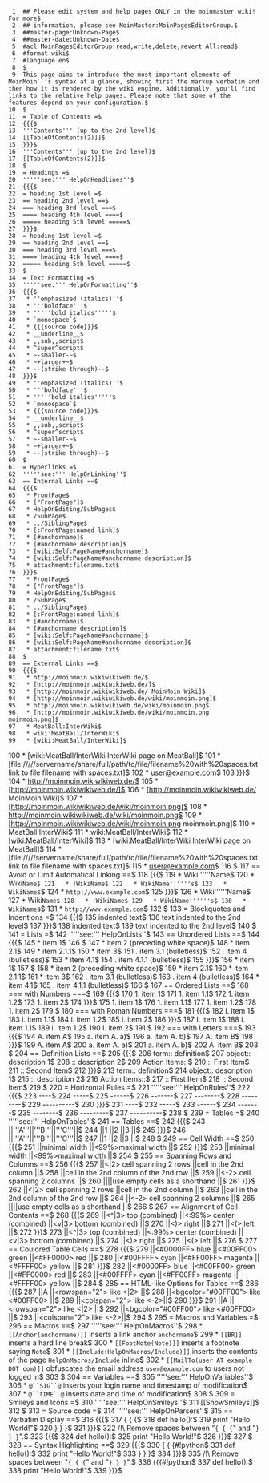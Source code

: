      1	## Please edit system and help pages ONLY in the moinmaster wiki! For more$
     2	## information, please see MoinMaster:MoinPagesEditorGroup.$
     3	##master-page:Unknown-Page$
     4	##master-date:Unknown-Date$
     5	#acl MoinPagesEditorGroup:read,write,delete,revert All:read$
     6	#format wiki$
     7	#language en$
     8	$
     9	This page aims to introduce the most important elements of MoinMoin``'s syntax at a glance, showing first the markup verbatim and then how it is rendered by the wiki engine. Additionally, you'll find links to the relative help pages. Please note that some of the features depend on your configuration.$
    10	$
    11	= Table of Contents =$
    12	{{{$
    13	'''Contents''' (up to the 2nd level)$
    14	[[TableOfContents(2)]]$
    15	}}}$
    16	'''Contents''' (up to the 2nd level)$
    17	[[TableOfContents(2)]]$
    18	$
    19	= Headings =$
    20	'''''see:''' HelpOnHeadlines''$
    21	{{{$
    22	= heading 1st level =$
    23	== heading 2nd level ==$
    24	=== heading 3rd level ===$
    25	==== heading 4th level ====$
    26	===== heading 5th level =====$
    27	}}}$
    28	= heading 1st level =$
    29	== heading 2nd level ==$
    30	=== heading 3rd level ===$
    31	==== heading 4th level ====$
    32	===== heading 5th level =====$
    33	$
    34	= Text Formatting =$
    35	'''''see:''' HelpOnFormatting''$
    36	{{{$
    37	 * ''emphasized (italics)''$
    38	 * '''boldface'''$
    39	 * '''''bold italics'''''$
    40	 * `monospace`$
    41	 * {{{source code}}}$
    42	 * __underline__$
    43	 * ,,sub,,script$
    44	 * ^super^script$
    45	 * ~-smaller-~$
    46	 * ~+larger+~$
    47	 * --(strike through)--$
    48	}}}$
    49	 * ''emphasized (italics)''$
    50	 * '''boldface'''$
    51	 * '''''bold italics'''''$
    52	 * `monospace`$
    53	 * {{{source code}}}$
    54	 * __underline__$
    55	 * ,,sub,,script$
    56	 * ^super^script$
    57	 * ~-smaller-~$
    58	 * ~+larger+~$
    59	 * --(strike through)--$
    60	$
    61	= Hyperlinks =$
    62	'''''see:''' HelpOnLinking''$
    63	== Internal Links ==$
    64	{{{$
    65	 * FrontPage$
    66	 * ["FrontPage"]$
    67	 * HelpOnEditing/SubPages$
    68	 * /SubPage$
    69	 * ../SiblingPage$
    70	 * [:FrontPage:named link]$
    71	 * [#anchorname]$
    72	 * [#anchorname description]$
    73	 * [wiki:Self:PageName#anchorname]$
    74	 * [wiki:Self:PageName#anchorname description]$
    75	 * attachment:filename.txt$
    76	}}}$
    77	 * FrontPage$
    78	 * ["FrontPage"]$
    79	 * HelpOnEditing/SubPages$
    80	 * /SubPage$
    81	 * ../SiblingPage$
    82	 * [:FrontPage:named link]$
    83	 * [#anchorname]$
    84	 * [#anchorname description]$
    85	 * [wiki:Self:PageName#anchorname]$
    86	 * [wiki:Self:PageName#anchorname description]$
    87	 * attachment:filename.txt$
    88	$
    89	== External Links ==$
    90	{{{$
    91	 * http://moinmoin.wikiwikiweb.de/$
    92	 * [http://moinmoin.wikiwikiweb.de/]$
    93	 * [http://moinmoin.wikiwikiweb.de/ MoinMoin Wiki]$
    94	 * [http://moinmoin.wikiwikiweb.de/wiki/moinmoin.png]$
    95	 * http://moinmoin.wikiwikiweb.de/wiki/moinmoin.png$
    96	 * [http://moinmoin.wikiwikiweb.de/wiki/moinmoin.png moinmoin.png]$
    97	 * MeatBall:InterWiki$
    98	 * wiki:MeatBall/InterWiki$
    99	 * [wiki:MeatBall/InterWiki]$
   100	 * [wiki:MeatBall/InterWiki InterWiki page on MeatBall]$
   101	 * [file://///servername/share/full/path/to/file/filename%20with%20spaces.txt link to file filename with spaces.txt]$
   102	 * user@example.com$
   103	}}}$
   104	 * http://moinmoin.wikiwikiweb.de/$
   105	 * [http://moinmoin.wikiwikiweb.de/]$
   106	 * [http://moinmoin.wikiwikiweb.de/ MoinMoin Wiki]$
   107	 * [http://moinmoin.wikiwikiweb.de/wiki/moinmoin.png]$
   108	 * http://moinmoin.wikiwikiweb.de/wiki/moinmoin.png$
   109	 * [http://moinmoin.wikiwikiweb.de/wiki/moinmoin.png moinmoin.png]$
   110	 * MeatBall:InterWiki$
   111	 * wiki:MeatBall/InterWiki$
   112	 * [wiki:MeatBall/InterWiki]$
   113	 * [wiki:MeatBall/InterWiki InterWiki page on MeatBall]$
   114	 * [file://///servername/share/full/path/to/file/filename%20with%20spaces.txt link to file filename with spaces.txt]$
   115	 * user@example.com$
   116	$
   117	== Avoid or Limit Automatical Linking ==$
   118	{{{$
   119	 * Wiki''''''Name$
   120	 * Wiki``Name$
   121	 * !WikiName$
   122	 * WikiName''''''s$
   123	 * WikiName``s$
   124	 * `http://www.example.com`$
   125	}}}$
   126	 * Wiki''''''Name$
   127	 * Wiki``Name$
   128	 * !WikiName$
   129	 * WikiName''''''s$
   130	 * WikiName``s$
   131	 * `http://www.example.com`$
   132	$
   133	= Blockquotes and Indentions =$
   134	{{{$
   135	 indented text$
   136	  text indented to the 2nd level$
   137	}}}$
   138	 indented text$
   139	  text indented to the 2nd level$
   140	$
   141	= Lists =$
   142	'''''see:''' HelpOnLists''$
   143	== Unordered Lists ==$
   144	{{{$
   145	 * item 1$
   146	$
   147	 * item 2 (preceding white space)$
   148	  * item 2.1$
   149	   * item 2.1.1$
   150	 * item 3$
   151	  . item 3.1 (bulletless)$
   152	 . item 4 (bulletless)$
   153	  * item 4.1$
   154	   . item 4.1.1 (bulletless)$
   155	}}}$
   156	 * item 1$
   157	$
   158	 * item 2 (preceding white space)$
   159	  * item 2.1$
   160	   * item 2.1.1$
   161	 * item 3$
   162	  . item 3.1 (bulletless)$
   163	 . item 4 (bulletless)$
   164	  * item 4.1$
   165	   . item 4.1.1 (bulletless)$
   166	$
   167	== Ordered Lists ==$
   168	=== with Numbers ===$
   169	{{{$
   170	 1. item 1$
   171	   1. item 1.1$
   172	   1. item 1.2$
   173	 1. item 2$
   174	}}}$
   175	 1. item 1$
   176	   1. item 1.1$
   177	   1. item 1.2$
   178	 1. item 2$
   179	$
   180	=== with Roman Numbers ===$
   181	{{{$
   182	 I. item 1$
   183	   i. item 1.1$
   184	   i. item 1.2$
   185	 I. item 2$
   186	}}}$
   187	 I. item 1$
   188	   i. item 1.1$
   189	   i. item 1.2$
   190	 I. item 2$
   191	$
   192	=== with Letters ===$
   193	{{{$
   194	 A. item A$
   195	   a. item A. a)$
   196	   a. item A. b)$
   197	 A. item B$
   198	}}}$
   199	 A. item A$
   200	   a. item A. a)$
   201	   a. item A. b)$
   202	 A. item B$
   203	$
   204	== Definition Lists ==$
   205	{{{$
   206	 term:: definition$
   207	 object:: description 1$
   208	 :: description 2$
   209	 Action Items::$
   210	 :: First Item$
   211	 :: Second Item$
   212	}}}$
   213	 term:: definition$
   214	 object:: description 1$
   215	 :: description 2$
   216	 Action Items::$
   217	 :: First Item$
   218	 :: Second Item$
   219	$
   220	= Horizontal Rules =$
   221	'''''see:''' HelpOnRules''$
   222	{{{$
   223	----$
   224	-----$
   225	------$
   226	-------$
   227	--------$
   228	---------$
   229	----------$
   230	}}}$
   231	----$
   232	-----$
   233	------$
   234	-------$
   235	--------$
   236	---------$
   237	----------$
   238	$
   239	= Tables =$
   240	'''''see:''' HelpOnTables''$
   241	== Tables ==$
   242	{{{$
   243	||'''A'''||'''B'''||'''C'''||$
   244	||1      ||2      ||3      ||$
   245	}}}$
   246	||'''A'''||'''B'''||'''C'''||$
   247	||1      ||2      ||3      ||$
   248	$
   249	== Cell Width ==$
   250	{{{$
   251	||minimal width ||<99%>maximal width ||$
   252	}}}$
   253	||minimal width ||<99%>maximal width ||$
   254	$
   255	== Spanning Rows and Columns  ==$
   256	{{{$
   257	||<|2> cell spanning 2 rows ||cell in the 2nd column ||$
   258	||cell in the 2nd column of the 2nd row ||$
   259	||<-2> cell spanning 2 columns ||$
   260	||||use empty cells as a shorthand ||$
   261	}}}$
   262	||<|2> cell spanning 2 rows ||cell in the 2nd column ||$
   263	||cell in the 2nd column of the 2nd row ||$
   264	||<-2> cell spanning 2 columns ||$
   265	||||use empty cells as a shorthand ||$
   266	$
   267	== Alignment of Cell Contents ==$
   268	{{{$
   269	||<^|3> top (combined) ||<:99%> center (combined) ||<v|3> bottom (combined) ||$
   270	||<)> right ||$
   271	||<(> left ||$
   272	}}}$
   273	||<^|3> top (combined) ||<:99%> center (combined) ||<v|3> bottom (combined) ||$
   274	||<)> right ||$
   275	||<(> left ||$
   276	$
   277	== Coulored Table Cells ==$
   278	{{{$
   279	||<#0000FF> blue ||<#00FF00> green    ||<#FF0000> red    ||$
   280	||<#00FFFF> cyan ||<#FF00FF> magenta  ||<#FFFF00> yellow ||$
   281	}}}$
   282	||<#0000FF> blue ||<#00FF00> green    ||<#FF0000> red    ||$
   283	||<#00FFFF> cyan ||<#FF00FF> magenta  ||<#FFFF00> yellow ||$
   284	$
   285	== HTML-like Options for Tables ==$
   286	{{{$
   287	||A ||<rowspan="2"> like <|2> ||$
   288	||<bgcolor="#00FF00"> like <#00FF00> ||$
   289	||<colspan="2"> like <-2>||$
   290	}}}$
   291	||A ||<rowspan="2"> like <|2> ||$
   292	||<bgcolor="#00FF00"> like <#00FF00> ||$
   293	||<colspan="2"> like <-2>||$
   294	$
   295	= Macros and Variables =$
   296	== Macros ==$
   297	'''''see:''' HelpOnMacros''$
   298	 * `[[Anchor(anchorname)]]` inserts a link anchor `anchorname`$
   299	 * `[[BR]]` inserts a hard line break$
   300	 * `[[FootNote(Note)]]` inserts a footnote saying `Note`$
   301	 * `[[Include(HelpOnMacros/Include)]]` inserts the contents of the page `HelpOnMacros/Include` inline$
   302	 * `[[MailTo(user AT example DOT com)]]` obfuscates the email address `user@example.com` to users not logged in$
   303	$
   304	== Variables ==$
   305	'''''see:''' HelpOnVariables''$
   306	 * `@``SIG``@` inserts your login name and timestamp of modification$
   307	 * `@``TIME``@` inserts date and time of modification$
   308	$
   309	= Smileys and Icons =$
   310	'''''see:''' HelpOnSmileys''$
   311	[[ShowSmileys]]$
   312	$
   313	= Source code =$
   314	'''''see:''' HelpOnParsers''$
   315	== Verbatim Display ==$
   316	{{{$
   317	{ { {$
   318	def hello():$
   319	    print "Hello World!"$
   320	} } }$
   321	}}}$
   322	/!\ Remove spaces between "`{ { {`" and "`} } }`".$
   323	{{{$
   324	def hello():$
   325	    print "Hello World!"$
   326	}}}$
   327	$
   328	== Syntax Highlighting ==$
   329	{{{$
   330	{ { {#!python$
   331	def hello():$
   332	    print "Hello World!"$
   333	} } }$
   334	}}}$
   335	/!\ Remove spaces between "`{ { {`" and "`} } }`".$
   336	{{{#!python$
   337	def hello():$
   338	    print "Hello World!"$
   339	}}}$

